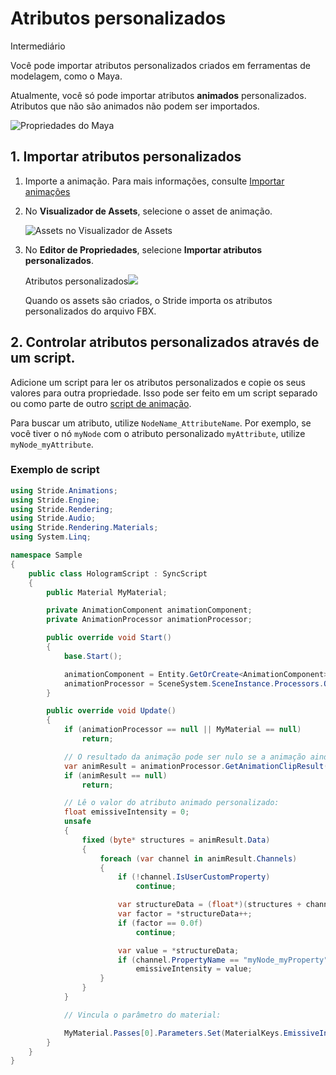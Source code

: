 # Atributos personalizados

<span class="badge text-bg-primary">Intermediário</span>

Você pode importar atributos personalizados criados em ferramentas de modelagem, como o Maya.

Atualmente, você só pode importar atributos **animados**  personalizados. Atributos que não são animados não podem ser importados.

![Propriedades do Maya](media/custom-attributes-in-maya.png)

## 1. Importar atributos personalizados

1. Importe a animação. Para mais informações, consulte [Importar animações](import-animations.md)

2. No **Visualizador de Assets**, selecione o asset de animação.

   ![Assets no Visualizador de Assets](media/assets-in-asset-view1.png)

2. No **Editor de Propriedades**, selecione **Importar atributos personalizados**.

   Atributos personalizados![](media/import-custom-attributes.png)

   Quando os assets são criados, o Stride importa os atributos personalizados do arquivo FBX.

## 2. Controlar atributos personalizados através de um script.

Adicione um script para ler os atributos personalizados e copie os seus valores para outra propriedade. Isso pode ser feito em um script separado ou como parte de outro [script de animação](animation-scripts.md).

Para buscar um atributo, utilize `NodeName_AttributeName`. Por exemplo, se você tiver o nó `myNode` com o atributo personalizado `myAttribute`, utilize `myNode_myAttribute`.

### Exemplo de script

```cs
using Stride.Animations;
using Stride.Engine;
using Stride.Rendering;
using Stride.Audio;
using Stride.Rendering.Materials;
using System.Linq;

namespace Sample
{
    public class HologramScript : SyncScript
    {
        public Material MyMaterial;

        private AnimationComponent animationComponent;
        private AnimationProcessor animationProcessor;

        public override void Start()
        {
            base.Start();

            animationComponent = Entity.GetOrCreate<AnimationComponent>();
            animationProcessor = SceneSystem.SceneInstance.Processors.OfType<AnimationProcessor>().FirstOrDefault();
        }

        public override void Update()
        {
            if (animationProcessor == null || MyMaterial == null)
                return;

            // O resultado da animação pode ser nulo se a animação ainda não tiver sido reproduzida.
            var animResult = animationProcessor.GetAnimationClipResult(animationComponent);
            if (animResult == null)
                return;

            // Lê o valor do atributo animado personalizado:
            float emissiveIntensity = 0;
            unsafe
            {
                fixed (byte* structures = animResult.Data)
                {
                    foreach (var channel in animResult.Channels)
                    {
                        if (!channel.IsUserCustomProperty)
                            continue;

                        var structureData = (float*)(structures + channel.Offset);
                        var factor = *structureData++;
                        if (factor == 0.0f)
                            continue;

                        var value = *structureData;
                        if (channel.PropertyName == "myNode_myProperty")
                            emissiveIntensity = value;
                    }
                }
            }

            // Vincula o parâmetro do material:

            MyMaterial.Passes[0].Parameters.Set(MaterialKeys.EmissiveIntensity, emissiveIntensity);
        }
    }
}
```
